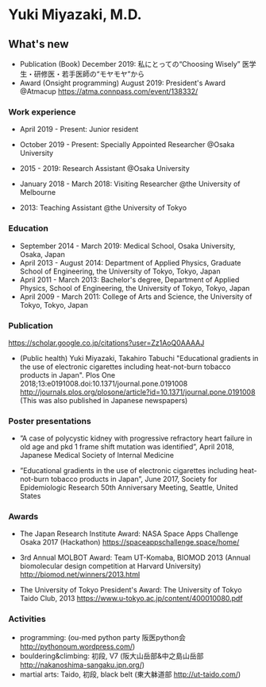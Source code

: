# Yuki Miyazaki, M.D.

## What's new
- Publication (Book) December 2019: 私にとっての“Choosing Wisely” 医学生・研修医・若手医師の“モヤモヤ”から
- Award (Onsight programming) August 2019: President's Award @Atmacup
https://atma.connpass.com/event/138332/

### Work experience
- April 2019 - Present: Junior resident

- October 2019 - Present: Specially Appointed Researcher @Osaka University 
- 2015 - 2019: Research Assistant @Osaka University 
- January 2018 - March 2018: Visiting Researcher @the University of Melbourne 
- 2013: Teaching Assistant @the University of Tokyo

### Education
- September 2014 - March 2019: Medical School, Osaka University, Osaka, Japan
- April 2013 - August 2014: Department of Applied Physics, Graduate School of Engineering, the University of Tokyo, Tokyo, Japan
- April 2011 - March 2013: Bachelor's degree, Department of Applied Physics, School of Engineering, the University of Tokyo, Tokyo, Japan
- April 2009 - March 2011: College of Arts and Science, the University of Tokyo, Tokyo, Japan
 
### Publication
https://scholar.google.co.jp/citations?user=Zz1AoQ0AAAAJ
- (Public health) 
Yuki Miyazaki, Takahiro Tabuchi
"Educational gradients in the use of electronic cigarettes including heat-not-burn tobacco products in Japan". Plos One 2018;13:e0191008.doi:10.1371/journal.pone.0191008
http://journals.plos.org/plosone/article?id=10.1371/journal.pone.0191008
(This was also published in Japanese newspapers)
 
### Poster presentations
- ”A case of polycystic kidney with progressive refractory heart failure in old age and pkd 1 frame shift mutation was identified”, April 2018, Japanese Medical Society of Internal Medicine

- ”Educational gradients in the use of electronic cigarettes including heat-not-burn tobacco products in Japan”, June 2017, Society for Epidemiologic Research 50th Anniversary Meeting, Seattle, United States

### Awards
- The Japan Research Institute Award:
NASA Space Apps Challenge Osaka 2017 (Hackathon)
https://spaceappschallenge.space/home/

- 3rd Annual MOLBOT Award:
Team UT-Komaba, BIOMOD 2013 (Annual biomolecular design competition at Harvard University)
http://biomod.net/winners/2013.html
 
- The University of Tokyo President's Award:
The University of Tokyo Taido Club, 2013
https://www.u-tokyo.ac.jp/content/400010080.pdf

### Activities
- programming: (ou-med python party 阪医python会 http://pythonoum.wordpress.com/)
- bouldering&climbing: 初段, V7 (阪大山岳部&中之島山岳部 http://nakanoshima-sangaku.jpn.org/)
- martial arts: Taido, 初段, black belt (東大躰道部 http://ut-taido.com/)
